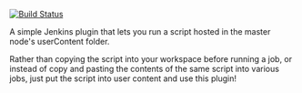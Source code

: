 [![Build Status](https://buildhive.cloudbees.com/job/JoelJ/job/ScriptPlugin/badge/icon)](https://buildhive.cloudbees.com/job/JoelJ/job/ScriptPlugin/)

A simple Jenkins plugin that lets you run a script hosted in the master node's userContent folder.

Rather than copying the script into your workspace before running a job, or instead of copy and pasting the contents of the same script into various jobs, just put the script into user content and use this plugin!